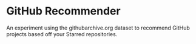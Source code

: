 # GitHub Recommender

An experiment using the githubarchive.org dataset to recommend GitHub projects
based off your Starred repositories.
